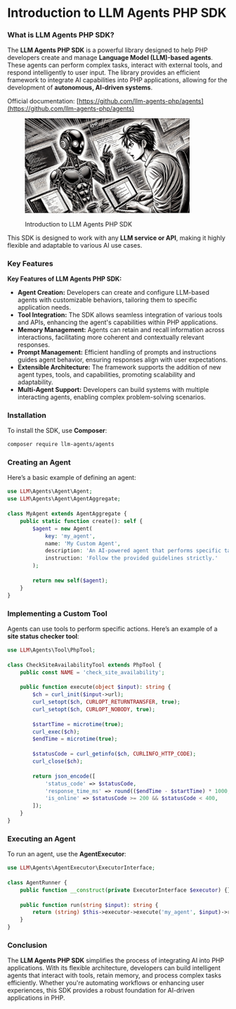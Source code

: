 # Introduction to LLM Agents PHP SDK

### What is LLM Agents PHP SDK?

The **LLM Agents PHP SDK** is a powerful library designed to help PHP developers create and manage **Language Model (LLM)-based agents**. These agents can perform complex tasks, interact with external tools, and respond intelligently to user input. The library provides an efficient framework to integrate AI capabilities into PHP applications, allowing for the development of **autonomous, AI-driven systems**.

Official documentation: [https://github.com/llm-agents-php/agents](https://github.com/llm-agents-php/agents)

<div align="left"><figure><img src="../../../.gitbook/assets/ai-introduction-to-llm-agents-php-sdk-min.png" alt="" width="375"><figcaption><p>Introduction to LLM Agents PHP SDK</p></figcaption></figure></div>

This SDK is designed to work with any **LLM service or API**, making it highly flexible and adaptable to various AI use cases.

### Key Features

**Key Features of LLM Agents PHP SDK:**

* **Agent Creation:** Developers can create and configure LLM-based agents with customizable behaviors, tailoring them to specific application needs.​
* **Tool Integration:** The SDK allows seamless integration of various tools and APIs, enhancing the agent's capabilities within PHP applications.​
* **Memory Management:** Agents can retain and recall information across interactions, facilitating more coherent and contextually relevant responses.
* **Prompt Management:** Efficient handling of prompts and instructions guides agent behavior, ensuring responses align with user expectations.​
* **Extensible Architecture:** The framework supports the addition of new agent types, tools, and capabilities, promoting scalability and adaptability.​
* **Multi-Agent Support:** Developers can build systems with multiple interacting agents, enabling complex problem-solving scenarios.​

### Installation

To install the SDK, use **Composer**:

```bash
composer require llm-agents/agents
```

### Creating an Agent

Here’s a basic example of defining an agent:

```php
use LLM\Agents\Agent\Agent;
use LLM\Agents\Agent\AgentAggregate;

class MyAgent extends AgentAggregate {
    public static function create(): self {
        $agent = new Agent(
            key: 'my_agent',
            name: 'My Custom Agent',
            description: 'An AI-powered agent that performs specific tasks.',
            instruction: 'Follow the provided guidelines strictly.'
        );

        return new self($agent);
    }
}
```

### Implementing a Custom Tool

Agents can use tools to perform specific actions. Here’s an example of a **site status checker tool**:

```php
use LLM\Agents\Tool\PhpTool;

class CheckSiteAvailabilityTool extends PhpTool {
    public const NAME = 'check_site_availability';

    public function execute(object $input): string {
        $ch = curl_init($input->url);
        curl_setopt($ch, CURLOPT_RETURNTRANSFER, true);
        curl_setopt($ch, CURLOPT_NOBODY, true);

        $startTime = microtime(true);
        curl_exec($ch);
        $endTime = microtime(true);

        $statusCode = curl_getinfo($ch, CURLINFO_HTTP_CODE);
        curl_close($ch);

        return json_encode([
            'status_code' => $statusCode,
            'response_time_ms' => round(($endTime - $startTime) * 1000, 2),
            'is_online' => $statusCode >= 200 && $statusCode < 400,
        ]);
    }
}
```

### Executing an Agent

To run an agent, use the **AgentExecutor**:

```php
use LLM\Agents\AgentExecutor\ExecutorInterface;

class AgentRunner {
    public function __construct(private ExecutorInterface $executor) {}

    public function run(string $input): string {
        return (string) $this->executor->execute('my_agent', $input)->result->content;
    }
}
```

### Conclusion

The **LLM Agents PHP SDK** simplifies the process of integrating AI into PHP applications. With its flexible architecture, developers can build intelligent agents that interact with tools, retain memory, and process complex tasks efficiently. Whether you're automating workflows or enhancing user experiences, this SDK provides a robust foundation for AI-driven applications in PHP.
